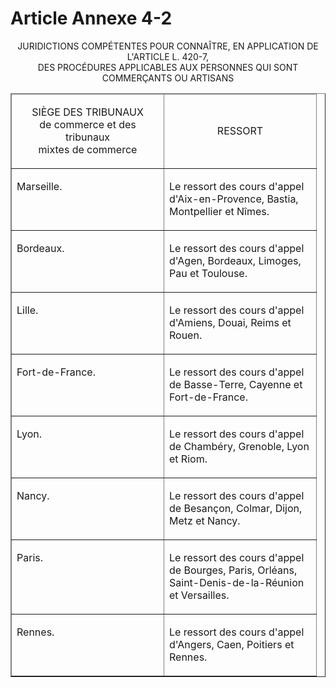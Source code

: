 # Article Annexe 4-2

<p align='center'>JURIDICTIONS COMPÉTENTES POUR CONNAÎTRE, EN APPLICATION DE L'ARTICLE L. 420-7,<br/>DES PROCÉDURES APPLICABLES AUX PERSONNES QUI SONT COMMERÇANTS OU ARTISANS</p><table border='1' cellSpacing='1' width='740' align='center' cellPadding='0'><thead><tr><td width='227'><p align='center'>SIÈGE DES TRIBUNAUX<br/>de commerce et des tribunaux<br/>mixtes de commerce</p></td><td width='227'><p align='center'>RESSORT</p></td></tr></thead><tbody><tr><td vAlign='top'><p>Marseille.</p></td><td vAlign='top'><p>Le ressort des cours d'appel d'Aix-en-Provence, Bastia, Montpellier et Nîmes.</p></td></tr><tr><td vAlign='top'><p>Bordeaux.</p></td><td vAlign='top'><p>Le ressort des cours d'appel d'Agen, Bordeaux, Limoges, Pau et Toulouse.</p></td></tr><tr><td vAlign='top'><p>Lille.</p></td><td vAlign='top'><p>Le ressort des cours d'appel d'Amiens, Douai, Reims et Rouen.</p></td></tr><tr><td vAlign='top'><p>Fort-de-France.</p></td><td vAlign='top'><p>Le ressort des cours d'appel de Basse-Terre, Cayenne et Fort-de-France.</p></td></tr><tr><td vAlign='top'><p>Lyon.</p></td><td vAlign='top'><p>Le ressort des cours d'appel de Chambéry, Grenoble, Lyon et Riom.</p></td></tr><tr><td vAlign='top'><p>Nancy.</p></td><td vAlign='top'><p>Le ressort des cours d'appel de Besançon, Colmar, Dijon, Metz et Nancy.</p></td></tr><tr><td vAlign='top'><p>Paris.</p></td><td vAlign='top'><p>Le ressort des cours d'appel de Bourges, Paris, Orléans, Saint-Denis-de-la-Réunion et Versailles.</p></td></tr><tr><td vAlign='top'><p>Rennes.</p></td><td vAlign='top'><p>Le ressort des cours d'appel d'Angers, Caen, Poitiers et Rennes.</p></td></tr></tbody></table>